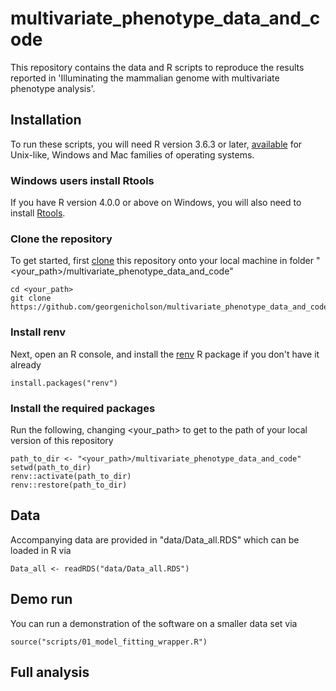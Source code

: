 # multivariate_phenotype_data_and_code

This repository contains the data and R scripts to reproduce the results reported 
in 'Illuminating the mammalian genome with multivariate phenotype analysis'. 

## Installation

To run these scripts, you will need R version 3.6.3 or later, [available](https://www.r-project.org/) for Unix-like, Windows and Mac families of operating systems.

### Windows users install Rtools
If you have R version 4.0.0 or above on Windows, you will also need to install 
[Rtools](https://cran.r-project.org/bin/windows/Rtools/). 

### Clone the repository
To get started, first [clone](https://git-scm.com/book/en/v2/Git-Basics-Getting-a-Git-Repository)
this repository onto your local machine in folder "<your_path>/multivariate_phenotype_data_and_code"
```
cd <your_path>
git clone https://github.com/georgenicholson/multivariate_phenotype_data_and_code.git
```
### Install renv

Next, open an R console, and install the 
[renv](https://rstudio.github.io/renv/index.html) R package if you don't have it 
already
```
install.packages("renv")
```
###  Install the required packages
Run the following, changing <your_path> to get to the path of your local version of this repository
```
path_to_dir <- "<your_path>/multivariate_phenotype_data_and_code"
setwd(path_to_dir)
renv::activate(path_to_dir)
renv::restore(path_to_dir)
```


## Data

Accompanying data are provided in "data/Data_all.RDS" which can be loaded in R via
```
Data_all <- readRDS("data/Data_all.RDS")
```

## Demo run

You can run a demonstration of the software on a smaller data set via
```
source("scripts/01_model_fitting_wrapper.R")
```

## Full analysis


